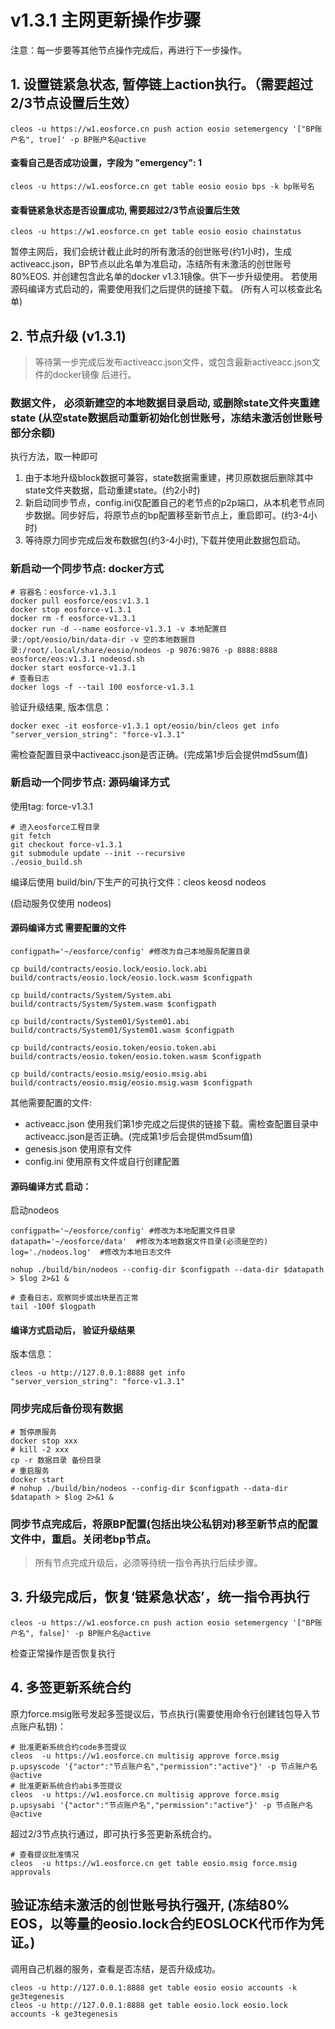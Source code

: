# v1.3.1 主网更新操作步骤

注意：每一步要等其他节点操作完成后，再进行下一步操作。

## 1. 设置链紧急状态, 暂停链上action执行。（需要超过2/3节点设置后生效）
```shell
cleos -u https://w1.eosforce.cn push action eosio setemergency '["BP账户名", true]' -p BP账户名@active
```
#### 查看自己是否成功设置，字段为 "emergency": 1
```shell
cleos -u https://w1.eosforce.cn get table eosio eosio bps -k bp账号名
```
#### 查看链紧急状态是否设置成功, 需要超过2/3节点设置后生效
```shell
cleos -u https://w1.eosforce.cn get table eosio eosio chainstatus
```

暂停主网后，我们会统计截止此时的所有激活的创世账号(约1小时)，生成activeacc.json，BP节点以此名单为准启动，冻结所有未激活的创世账号80%EOS.
并创建包含此名单的docker v1.3.1镜像。供下一步升级使用。
若使用源码编译方式启动的，需要使用我们之后提供的链接下载。
(所有人可以核查此名单)

## 2. 节点升级 (v1.3.1)	

> 等待第一步完成后发布activeacc.json文件，或包含最新activeacc.json文件的docker镜像 后进行。

### 数据文件， **必须新建空的本地数据目录启动, 或删除state文件夹重建state** (从空state数据启动重新初始化创世账号，冻结未激活创世账号部分余额)

执行方法，取一种即可
1. 由于本地升级block数据可兼容，state数据需重建，拷贝原数据后删除其中state文件夹数据，启动重建state。(约2小时)
2. 新启动同步节点，config.ini仅配置自己的老节点的p2p端口，从本机老节点同步数据。同步好后，将原节点的bp配置移至新节点上，重启即可。(约3-4小时)
3. 等待原力同步完成后发布数据包(约3-4小时), 下载并使用此数据包启动。

### 新启动一个同步节点: docker方式
```shell
# 容器名：eosforce-v1.3.1
docker pull eosforce/eos:v1.3.1
docker stop eosforce-v1.3.1
docker rm -f eosforce-v1.3.1
docker run -d --name eosforce-v1.3.1 -v 本地配置目录:/opt/eosio/bin/data-dir -v 空的本地数据目录:/root/.local/share/eosio/nodeos -p 9876:9876 -p 8888:8888 eosforce/eos:v1.3.1 nodeosd.sh
docker start eosforce-v1.3.1
# 查看日志
docker logs -f --tail 100 eosforce-v1.3.1
```
验证升级结果, 版本信息：
```shell
docker exec -it eosforce-v1.3.1 opt/eosio/bin/cleos get info
"server_version_string": "force-v1.3.1"
```
需检查配置目录中activeacc.json是否正确。(完成第1步后会提供md5sum值)

### 新启动一个同步节点: 源码编译方式
使用tag: force-v1.3.1 

```shell
# 进入eosforce工程目录
git fetch
git checkout force-v1.3.1
git submodule update --init --recursive
./eosio_build.sh
```
编译后使用 build/bin/下生产的可执行文件：cleos  keosd  nodeos

(启动服务仅使用 nodeos)

#### 源码编译方式 需要配置的文件
```shell
configpath='~/eosforce/config' #修改为自己本地服务配置目录

cp build/contracts/eosio.lock/eosio.lock.abi  build/contracts/eosio.lock/eosio.lock.wasm $configpath

cp build/contracts/System/System.abi build/contracts/System/System.wasm $configpath

cp build/contracts/System01/System01.abi build/contracts/System01/System01.wasm $configpath

cp build/contracts/eosio.token/eosio.token.abi build/contracts/eosio.token/eosio.token.wasm $configpath

cp build/contracts/eosio.msig/eosio.msig.abi build/contracts/eosio.msig/eosio.msig.wasm $configpath
```
其他需要配置的文件:
- activeacc.json 使用我们第1步完成之后提供的链接下载。需检查配置目录中activeacc.json是否正确。(完成第1步后会提供md5sum值)
- genesis.json 使用原有文件
- config.ini 使用原有文件或自行创建配置

#### 源码编译方式 启动：
启动nodeos

```shell
configpath='~/eosforce/config' #修改为本地配置文件目录
datapath='~/eosforce/data'	#修改为本地数据文件目录(必须是空的)
log='./nodeos.log'	#修改为本地日志文件

nohup ./build/bin/nodeos --config-dir $configpath --data-dir $datapath > $log 2>&1 &

# 查看日志，观察同步或出块是否正常
tail -100f $logpath
```

#### 编译方式启动后， 验证升级结果
版本信息：
```shell
cleos -u http://127.0.0.1:8888 get info
"server_version_string": "force-v1.3.1"
```
### 同步完成后备份现有数据
```shell
# 暂停原服务
docker stop xxx
# kill -2 xxx
cp -r 数据目录 备份目录
# 重启服务
docker start
# nohup ./build/bin/nodeos --config-dir $configpath --data-dir $datapath > $log 2>&1 &
```

### 同步节点完成后，将原BP配置(包括出块公私钥对)移至新节点的配置文件中，重启。关闭老bp节点。

> 所有节点完成升级后，必须等待统一指令再执行后续步骤。

## 3. 升级完成后，恢复‘链紧急状态’，统一指令再执行
```shell
cleos -u https://w1.eosforce.cn push action eosio setemergency '["BP账户名", false]' -p BP账户名@active
```
检查正常操作是否恢复执行

## 4. 多签更新系统合约

原力force.msig账号发起多签提议后，节点执行(需要使用命令行创建钱包导入节点账户私钥)：

```shell
# 批准更新系统合约code多签提议
cleos  -u https://w1.eosforce.cn multisig approve force.msig p.upsyscode '{"actor":"节点账户名","permission":"active"}' -p 节点账户名@active
# 批准更新系统合约abi多签提议
cleos  -u https://w1.eosforce.cn multisig approve force.msig p.upsysabi '{"actor":"节点账户名","permission":"active"}' -p 节点账户名@active
```
超过2/3节点执行通过，即可执行多签更新系统合约。

```shell
# 查看提议批准情况
cleos  -u https://w1.eosforce.cn get table eosio.msig force.msig approvals
```


## 验证冻结未激活的创世账号执行强开, (冻结80% EOS，以等量的eosio.lock合约EOSLOCK代币作为凭证。)
调用自己机器的服务，查看是否冻结，是否升级成功。
```shell
cleos -u http://127.0.0.1:8888 get table eosio eosio accounts -k ge3tegenesis
cleos -u http://127.0.0.1:8888 get table eosio.lock eosio.lock accounts -k ge3tegenesis
```

